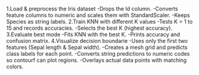 1.Load & preprocess the Iris dataset
-Drops the Id column.
-Converts feature columns to numeric and scales them with StandardScaler.
-Keeps Species as string labels.
2.Train KNN with different K values
-Tests K = 1 to 15 and records accuracies.
-Selects the best K (highest accuracy).
3.Evaluate best mode
-Fits KNN with the best K.
-Prints accuracy and confusion matrix.
4.Visualize decision boundarie
-Uses only the first two features (Sepal length & Sepal width).
-Creates a mesh grid and predicts class labels for each point.
-Converts string predictions to numeric codes so contourf can plot regions.
-Overlays actual data points with matching colors.
